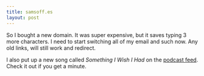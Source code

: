 ```yaml
---
title: samsoff.es
layout: post
---
```


So I bought a new domain. It was super expensive, but it saves typing 3 more characters. I need to start switching all of my email and such now. Any old links, will still work and redirect.

I also put up a new song called *Something I Wish I Had* on the [podcast feed](http://phobos.apple.com/WebObjects/MZStore.woa/wa/viewPodcast?id=292395055). Check it out if you get a minute.
